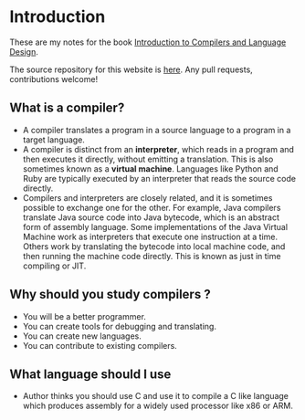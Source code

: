 # Introduction

These are my notes for the book [Introduction to Compilers and Language
Design](https://www3.nd.edu/~dthain/compilerbook/).

The source repository for this website is
[here](https://github.com/psibi/compilers). Any pull requests,
contributions welcome!

## What is a compiler?

-   A compiler translates a program in a source language to a program in
    a target language.
-   A compiler is distinct from an **interpreter**, which reads in a
    program and then executes it directly, without emitting a
    translation. This is also sometimes known as a **virtual machine**.
    Languages like Python and Ruby are typically executed by an
    interpreter that reads the source code directly.
-   Compilers and interpreters are closely related, and it is sometimes
    possible to exchange one for the other. For example, Java compilers
    translate Java source code into Java bytecode, which is an abstract
    form of assembly language. Some implementations of the Java Virtual
    Machine work as interpreters that execute one instruction at a time.
    Others work by translating the bytecode into local machine code, and
    then running the machine code directly. This is known as just in
    time compiling or JIT.

## Why should you study compilers ?

-   You will be a better programmer.
-   You can create tools for debugging and translating.
-   You can create new languages.
-   You can contribute to existing compilers.

## What language should I use

-   Author thinks you should use C and use it to compile a C like
    language which produces assembly for a widely used processor like
    x86 or ARM.
